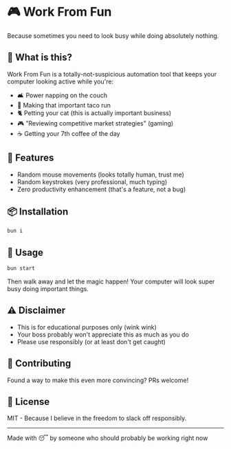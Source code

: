 # 🎮 Work From Fun

Because sometimes you need to look busy while doing absolutely nothing.

## 🤔 What is this?

Work From Fun is a totally-not-suspicious automation tool that keeps your computer looking active while you're:
- 🛋️ Power napping on the couch
- 🌮 Making that important taco run
- 🐈 Petting your cat (this is actually important business)
- 🎮 "Reviewing competitive market strategies" (gaming)
- ☕ Getting your 7th coffee of the day

## 🚀 Features

- Random mouse movements (looks totally human, trust me)
- Random keystrokes (very professional, much typing)
- Zero productivity enhancement (that's a feature, not a bug)

## 📦 Installation

```bash
bun i
```

## 🎯 Usage

```bash
bun start
```

Then walk away and let the magic happen! Your computer will look super busy doing important things.

## ⚠️ Disclaimer

- This is for educational purposes only (wink wink)
- Your boss probably won't appreciate this as much as you do
- Please use responsibly (or at least don't get caught)

## 🤝 Contributing

Found a way to make this even more convincing? PRs welcome!

## 📜 License

MIT - Because I believe in the freedom to slack off responsibly.

---
Made with 😴 by someone who should probably be working right now
